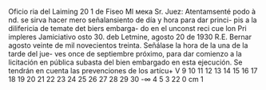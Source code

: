 Oficio
ria del
Laiming 20
1
de
Fiseo Ml
мека
Sr. Juez:
Atentamsenté
podo à nd. se sirva hacer
mero señalansiento de día y hora para dar princi-
pis a la dilifericia de temate det biers embarga-
do en el
unconst
reci cue lon
Pri
impleres Jamiciativo
osto 30.
deb
Letmine, agosto 20 de 1930
R.E. Bernar
agosto veinte de mil novecientos treinta.
Señálase la hora de la una de la tarde del jue-
ves once de septiembre próximo, para dar comienzo a la licitación
en pública subasta del bien embargado en esta ejecución.
Se tendrán en cuenta las prevenciones de los artícu+
V
9 10 11 12 13 14 15 16 17 18 19 20 21 22 23 24 25 26 27 28 29 30
-∞
4 5
3
22
0 cm 1